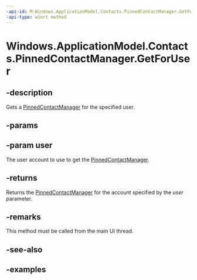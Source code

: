 ```yaml
---
-api-id: M:Windows.ApplicationModel.Contacts.PinnedContactManager.GetForUser(Windows.System.User)
-api-type: winrt method
---
```


<!-- Method syntax.
public PinnedContactManager PinnedContactManager.GetForUser(User user)
-->

# Windows.ApplicationModel.Contacts.PinnedContactManager.GetForUser

## -description
Gets a [PinnedContactManager](pinnedcontactmanager.md) for the specified user.

## -params

## -param user
The user account to use to get the [PinnedContactManager](pinnedcontactmanager.md).

## -returns
Returns the [PinnedContactManager](pinnedcontactmanager.md) for the account specified by the *user* parameter.

## -remarks
This method must be called from the main UI thread.

## -see-also

## -examples
